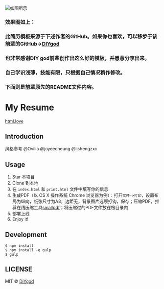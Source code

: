 ![如图所示](http://or6fe9yua.bkt.clouddn.com/Resume.jpg)
### **效果图如上：**
### **此简历模板来源于下述作者的GitHub。如果你也喜欢，可以移步于该前辈的GitHub->[DIYgod](https://github.com/DIYgod)**

### **也非常感谢DIY god前辈创作出这么好的模板，并愿意分享出来。**

### **自己学识浅薄，技能有限，只根据自己情况稍作修改。**


### **下面则是前辈原先的README文件内容。**
# My Resume

[html.love](http://html.love)

## Introduction

风格参考 @Ovilia @joyeecheung @lishengzxc

## Usage

1. Star 本项目
1. Clone 到本地
1. 在 `index.html` 和 `print.html` 文件中填写你的信息
1. 生成PDF（以 OS X 操作系统 Chrome 浏览器为例）：打开`文件->打印`，设置布局为纵向，纸张尺寸为A3，边距无，背景图片选项打钩，保存；压缩PDF，推荐在线压缩工具[smallpdf](http://smallpdf.com/cn/compress-pdf)；将压缩过的PDF文件放在根目录内
1. 部署上线
1. Enjoy it!

## Development

```
$ npm install
$ npm install -g gulp
$ gulp
```

## LICENSE

MIT © [DIYgod](http://github.com/DIYgod)
